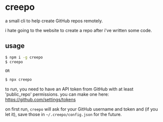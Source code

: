 # creepo

a small cli to help create GitHub repos remotely.

i hate going to the website to create a repo after i've written some code.

## usage

```bash
$ npm i -g creepo
$ creepo

OR

$ npx creepo
```

to run, you need to have an API token from GitHub with at least 'public_repo' permissions. you can make one here: https://github.com/settings/tokens

on first run, `creepo` will ask for your GitHub username and token and (if you let it), save those in `~/.creepo/config.json` for the future.


